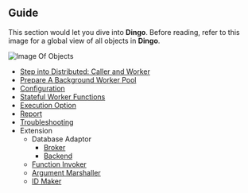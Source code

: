 ## Guide

This section would let you dive into __Dingo__. Before reading, refer to this image for a global view of all objects in __Dingo__.

![Image Of Objects](https://docs.google.com/drawings/d/11NxJYozlGNYsPp1Xq3FOEjtg7kVHaYT_v466jH-6t7k/pub?w=544&h=404)

- [Step into Distributed: Caller and Worker](role.md)
- [Prepare A Background Worker Pool](background.md)
- [Configuration](config.md)
- [Stateful Worker Functions](stateful_worker.md)
- [Execution Option](option.md)
- [Report](report.md)
- [Troubleshooting](troubleshooting.md)
- Extension
  - Database Adaptor
    - [Broker](broker.md)
    - [Backend](backend.md)
  - [Function Invoker](invoker.md)
  - [Argument Marshaller](marshaller.md)
  - [ID Maker](id_maker.md)
